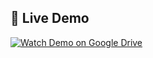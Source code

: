 ## 🎥 Live Demo

[![Watch Demo on Google Drive](https://img.shields.io/badge/🎥-Watch%20Live%20Demo-blue?style=for-the-badge)](https://drive.google.com/file/d/1depRez7pDYK2emqnPQVIRBNtYGDPRwMb/preview)
